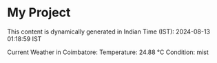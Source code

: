 # My Project

This content is dynamically generated in Indian Time (IST): 2024-08-13 01:18:59 IST


Current Weather in Coimbatore:
Temperature: 24.88 °C
Condition: mist
